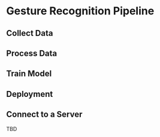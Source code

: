 # Gesture Recognition Pipeline

## Collect Data

## Process Data

## Train Model

## Deployment

## Connect to a Server

TBD
